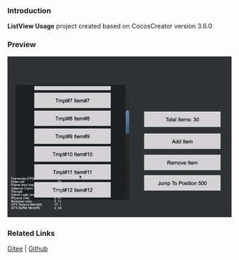 ### Introduction

**ListView Usage** project created based on CocosCreator version 3.6.0

### Preview
![image](../../../gif/202203/2022030202.gif)

### Related Links
[Gitee](https://gitee.com/mirrors_cocos-creator/example-cases/tree/v2.4.3/assets/cases/02_ui/05_listView) | [Github](https://github.com/cocos-creator/example-cases/tree/v2.4.3/assets/cases/02_ui/05_listView)